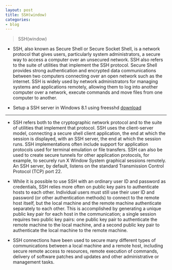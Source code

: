 ```yaml
---
layout: post
title: SSH(window)
categories:
- blog
---
```


> SSH(window)

* SSH, also known as Secure Shell or Secure Socket Shell, is a network protocol that gives users, particularly system administrators, a secure way to access a computer over an unsecured network. SSH also refers to the suite of utilities that implement the SSH protocol. Secure Shell provides strong authentication and encrypted data communications between two computers connecting over an open network such as the internet. SSH is widely used by network administrators for managing systems and applications remotely, allowing them to log into another computer over a network, execute commands and move files from one computer to another.

* Setup a SSH server in Windows 8.1 using freesshd [download]

[download]: http://www.freesshd.com/


- - -
* SSH refers both to the cryptographic network protocol and to the suite of utilities that implement that protocol. SSH uses the client-server model, connecting a secure shell client application, the end at which the session is displayed, with an SSH server, the end at which the session runs. SSH implementations often include support for application protocols used for terminal emulation or file transfers. SSH can also be used to create secure tunnels for other application protocols, for example, to securely run X Window System graphical sessions remotely. An SSH server, by default, listens on the standard Transmission Control Protocol (TCP) port 22.

* While it is possible to use SSH with an ordinary user ID and password as credentials, SSH relies more often on public key pairs to authenticate hosts to each other. Individual users must still use their user ID and password (or other authentication methods) to connect to the remote host itself, but the local machine and the remote machine authenticate separately to each other. This is accomplished by generating a unique public key pair for each host in the communication; a single session requires two public key pairs: one public key pair to authenticate the remote machine to the local machine, and a second public key pair to authenticate the local machine to the remote machine.

* SSH connections have been used to secure many different types of communications between a local machine and a remote host, including secure remote access to resources, remote execution of commands, delivery of software patches and updates and other administrative or management tasks.
